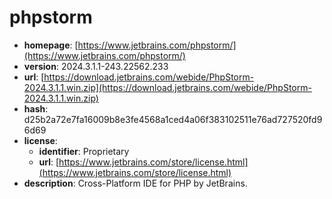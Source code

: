 # phpstorm

- **homepage**: [https://www.jetbrains.com/phpstorm/](https://www.jetbrains.com/phpstorm/)
- **version**: 2024.3.1.1-243.22562.233
- **url**: [https://download.jetbrains.com/webide/PhpStorm-2024.3.1.1.win.zip](https://download.jetbrains.com/webide/PhpStorm-2024.3.1.1.win.zip)
- **hash**: d25b2a72e7fa16009b8e3fe4568a1ced4a06f383102511e76ad727520fd96d69
- **license**:
  - **identifier**: Proprietary
  - **url**: [https://www.jetbrains.com/store/license.html](https://www.jetbrains.com/store/license.html)
- **description**: Cross-Platform IDE for PHP by JetBrains.

